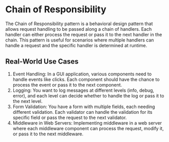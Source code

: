 # Chain of Responsibility
The Chain of Responsibility pattern is a behavioral design pattern that allows request handling to be passed along a chain of handlers. Each handler can either process the request or pass it to the next handler in the chain. This pattern is useful for scenarios where multiple handlers can handle a request and the specific handler is determined at runtime.

## Real-World Use Cases
1. Event Handling: In a GUI application, various components need to handle events like clicks. Each component should have the chance to process the event or pass it to the next component.
2. Logging: You want to log messages at different levels (info, debug, error), and each level can decide whether to handle the log or pass it to the next level.
3. Form Validation: You have a form with multiple fields, each needing different validation. Each validator can handle the validation for its specific field or pass the request to the next validator.
4. Middleware in Web Servers: Implementing middleware in a web server where each middleware component can process the request, modify it, or pass it to the next middleware.
